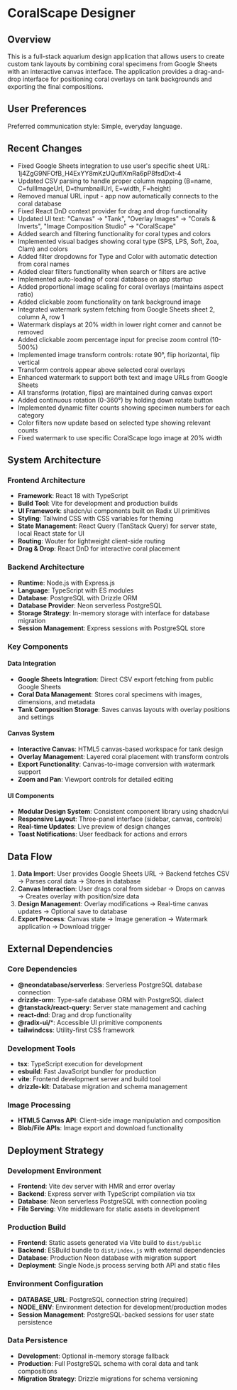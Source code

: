 # CoralScape Designer

## Overview

This is a full-stack aquarium design application that allows users to create custom tank layouts by combining coral specimens from Google Sheets with an interactive canvas interface. The application provides a drag-and-drop interface for positioning coral overlays on tank backgrounds and exporting the final compositions.

## User Preferences

Preferred communication style: Simple, everyday language.

## Recent Changes

- Fixed Google Sheets integration to use user's specific sheet URL: 1j4ZgG9NFOfB_H4ExYY8mKzUQuflXmRa6pP8fsdDxt-4
- Updated CSV parsing to handle proper column mapping (B=name, C=fullImageUrl, D=thumbnailUrl, E=width, F=height)
- Removed manual URL input - app now automatically connects to the coral database
- Fixed React DnD context provider for drag and drop functionality
- Updated UI text: "Canvas" → "Tank", "Overlay Images" → "Corals & Inverts", "Image Composition Studio" → "CoralScape"
- Added search and filtering functionality for coral types and colors
- Implemented visual badges showing coral type (SPS, LPS, Soft, Zoa, Clam) and colors
- Added filter dropdowns for Type and Color with automatic detection from coral names
- Added clear filters functionality when search or filters are active
- Implemented auto-loading of coral database on app startup
- Added proportional image scaling for coral overlays (maintains aspect ratio)
- Added clickable zoom functionality on tank background image
- Integrated watermark system fetching from Google Sheets sheet 2, column A, row 1
- Watermark displays at 20% width in lower right corner and cannot be removed
- Added clickable zoom percentage input for precise zoom control (10-500%)
- Implemented image transform controls: rotate 90°, flip horizontal, flip vertical
- Transform controls appear above selected coral overlays
- Enhanced watermark to support both text and image URLs from Google Sheets
- All transforms (rotation, flips) are maintained during canvas export
- Added continuous rotation (0-360°) by holding down rotate button
- Implemented dynamic filter counts showing specimen numbers for each category
- Color filters now update based on selected type showing relevant counts
- Fixed watermark to use specific CoralScape logo image at 20% width

## System Architecture

### Frontend Architecture
- **Framework**: React 18 with TypeScript
- **Build Tool**: Vite for development and production builds
- **UI Framework**: shadcn/ui components built on Radix UI primitives
- **Styling**: Tailwind CSS with CSS variables for theming
- **State Management**: React Query (TanStack Query) for server state, local React state for UI
- **Routing**: Wouter for lightweight client-side routing
- **Drag & Drop**: React DnD for interactive coral placement

### Backend Architecture
- **Runtime**: Node.js with Express.js
- **Language**: TypeScript with ES modules
- **Database**: PostgreSQL with Drizzle ORM
- **Database Provider**: Neon serverless PostgreSQL
- **Storage Strategy**: In-memory storage with interface for database migration
- **Session Management**: Express sessions with PostgreSQL store

### Key Components

#### Data Integration
- **Google Sheets Integration**: Direct CSV export fetching from public Google Sheets
- **Coral Data Management**: Stores coral specimens with images, dimensions, and metadata
- **Tank Composition Storage**: Saves canvas layouts with overlay positions and settings

#### Canvas System
- **Interactive Canvas**: HTML5 canvas-based workspace for tank design
- **Overlay Management**: Layered coral placement with transform controls
- **Export Functionality**: Canvas-to-image conversion with watermark support
- **Zoom and Pan**: Viewport controls for detailed editing

#### UI Components
- **Modular Design System**: Consistent component library using shadcn/ui
- **Responsive Layout**: Three-panel interface (sidebar, canvas, controls)
- **Real-time Updates**: Live preview of design changes
- **Toast Notifications**: User feedback for actions and errors

## Data Flow

1. **Data Import**: User provides Google Sheets URL → Backend fetches CSV → Parses coral data → Stores in database
2. **Canvas Interaction**: User drags coral from sidebar → Drops on canvas → Creates overlay with position/size data
3. **Design Management**: Overlay modifications → Real-time canvas updates → Optional save to database
4. **Export Process**: Canvas state → Image generation → Watermark application → Download trigger

## External Dependencies

### Core Dependencies
- **@neondatabase/serverless**: Serverless PostgreSQL database connection
- **drizzle-orm**: Type-safe database ORM with PostgreSQL dialect
- **@tanstack/react-query**: Server state management and caching
- **react-dnd**: Drag and drop functionality
- **@radix-ui/***: Accessible UI primitive components
- **tailwindcss**: Utility-first CSS framework

### Development Tools
- **tsx**: TypeScript execution for development
- **esbuild**: Fast JavaScript bundler for production
- **vite**: Frontend development server and build tool
- **drizzle-kit**: Database migration and schema management

### Image Processing
- **HTML5 Canvas API**: Client-side image manipulation and composition
- **Blob/File APIs**: Image export and download functionality

## Deployment Strategy

### Development Environment
- **Frontend**: Vite dev server with HMR and error overlay
- **Backend**: Express server with TypeScript compilation via tsx
- **Database**: Neon serverless PostgreSQL with connection pooling
- **File Serving**: Vite middleware for static assets in development

### Production Build
- **Frontend**: Static assets generated via Vite build to `dist/public`
- **Backend**: ESBuild bundle to `dist/index.js` with external dependencies
- **Database**: Production Neon database with migration support
- **Deployment**: Single Node.js process serving both API and static files

### Environment Configuration
- **DATABASE_URL**: PostgreSQL connection string (required)
- **NODE_ENV**: Environment detection for development/production modes
- **Session Management**: PostgreSQL-backed sessions for user state persistence

### Data Persistence
- **Development**: Optional in-memory storage fallback
- **Production**: Full PostgreSQL schema with coral data and tank compositions
- **Migration Strategy**: Drizzle migrations for schema versioning